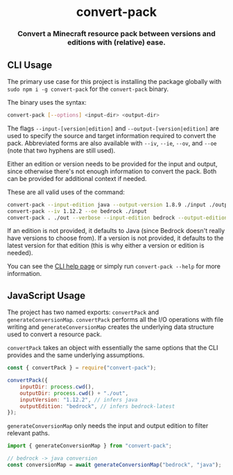 <h1 align="center">convert-pack</h1>
<h3 align="center">Convert a Minecraft resource pack between versions and editions with (relative) ease.</h3>

## CLI Usage

The primary use case for this project is installing the package globally with `sudo npm i -g convert-pack` for the `convert-pack` binary.

The binary uses the syntax:
```sh
convert-pack [--options] <input-dir> <output-dir>
```

The flags `--input-[version|edition]` and `--output-[version|edition]` are used to specify the source and target information required to convert the pack. Abbreviated forms are also available with `--iv`, `--ie`, `--ov`, and `--oe` (note that two hyphens are still used).

Either an edition or version needs to be provided for the input and output, since otherwise there's not enough information to convert the pack. Both can be provided for additional context if needed.

These are all valid uses of the command:
```sh
convert-pack --input-edition java --output-version 1.8.9 ./input ./output
convert-pack --iv 1.12.2 --oe bedrock ./input
convert-pack . ./out --verbose --input-edition bedrock --output-edition java
```

If an edition is not provided, it defaults to Java (since Bedrock doesn't really have versions to choose from). If a version is not provided, it defaults to the latest version for that edition (this is why either a version or edition is needed).

You can see the [CLI help page](./cli_help.txt) or simply run `convert-pack --help` for more information.

## JavaScript Usage

The project has two named exports: `convertPack` and `generateConversionMap`. `convertPack` performs all the I/O operations with file writing and `generateConversionMap` creates the underlying data structure used to convert a resource pack.

`convertPack` takes an object with essentially the same options that the CLI provides and the same underlying assumptions.

```js
const { convertPack } = require("convert-pack");

convertPack({
	inputDir: process.cwd(),
	outputDir: process.cwd() + "./out",
	inputVersion: "1.12.2", // infers java
	outputEdition: "bedrock", // infers bedrock-latest
});
```

`generateConversionMap` only needs the input and output edition to filter relevant paths.

```js
import { generateConversionMap } from "convert-pack";

// bedrock -> java conversion
const conversionMap = await generateConversionMap("bedrock", "java");
```
